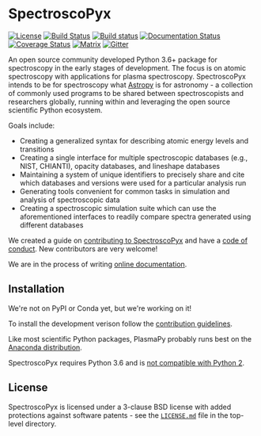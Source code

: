 # SpectroscoPyx
[![License](https://img.shields.io/badge/License-BSD%203--Clause-blue.svg)](./LICENSE.md)
[![Build Status](https://travis-ci.org/PlasmaPy/SpectroscoPyx.svg?branch=master)](https://travis-ci.org/PlasmaPy/SpectroscoPyx)
[![Build status](https://ci.appveyor.com/api/projects/status/kn381ct1l63oly48?svg=true)](https://ci.appveyor.com/project/lemmatum/spectroscopyx)
[![Documentation Status](https://readthedocs.org/projects/plasmapy/badge/?version=latest)](http://spectroscopyx.readthedocs.io/en/latest/?badge=latest)
[![Coverage Status](https://coveralls.io/repos/github/PlasmaPy/SpectroscoPyx/badge.svg?branch=master)](https://coveralls.io/github/PlasmaPy/SpectroscoPyx?branch=master)
[![Matrix](https://matrix.to/img/matrix-badge.svg)](https://riot.im/app/#/room/#plasmapy:matrix.org)
[![Gitter](https://badges.gitter.im/Join%20Chat.svg)](https://gitter.im/PlasmaPy/Lobby)

An open source community developed Python 3.6+ package for spectroscopy in the early stages of development. The focus is on atomic spectroscopy with applications for plasma spectroscopy. SpectroscoPyx intends to be for spectroscopy what
[Astropy](https://github.com/astropy/astropy) is for astronomy - a 
collection of commonly used programs to be shared between spectroscopists 
and researchers globally, running within and leveraging the open source 
scientific Python ecosystem. 

Goals include:
* Creating a generalized syntax for describing atomic energy levels and transitions
* Creating a single interface for multiple spectroscopic databases (e.g., NIST, CHIANTI), opacity databases, and lineshape databases
* Maintaining a system of unique identifiers to precisely share and cite which databases and versions were used for a particular analysis run
* Generating tools convenient for common tasks in simulation and analysis of spectroscopic data
* Creating a spectroscopic simulation suite which can use the aforementioned interfaces to readily compare spectra generated using different databases

We created a guide on
[contributing to SpectroscoPyx](CONTRIBUTING.md) and have a [code of conduct](CODE_OF_CONDUCT.md).
New contributors are very welcome! 

We are in the process of writing [online documentation](http://spectroscopyx.readthedocs.io/en/latest/).

## Installation

We're not on PyPI or Conda yet, but we're working on it!

To install the development verison follow the [contribution guidelines](CONTRIBUTING.md).

Like most scientific Python packages, PlasmaPy probably runs best on the [Anaconda distribution](https://www.anaconda.com/downloads).

SpectroscoPyx requires Python 3.6 and is
[not compatible with Python 2](https://pythonclock.org/).

## License

SpectroscoPyx is licensed under a 3-clause BSD license with added protections
against software patents - see the [``LICENSE.md``](LICENSE.md) file in
the top-level directory.

